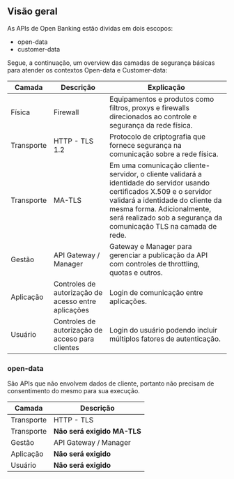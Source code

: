 ## Visão geral

As APIs de Open Banking estão dividas em dois escopos:  

- open-data
- customer-data

Segue, a continuação, um overview das camadas de segurança básicas para atender os contextos Open-data e Customer-data:

|Camada|Descrição|Explicação|
|------|---------|----------|
|Física|Firewall|Equipamentos e produtos como filtros, proxys e firewalls direcionados ao controle e segurança da rede física.|
|Transporte|HTTP - TLS 1.2|Protocolo de criptografia que fornece segurança na comunicação sobre a rede física.|
|Transporte|MA-TLS|Em uma comunicação cliente-servidor, o cliente validará a identidade do servidor usando certificados X.509 e o servidor validará a identidade do cliente da mesma forma. Adicionalmente, será realizado sob a segurança da comunicação TLS na camada de rede.|
|Gestão|API Gateway / Manager|Gateway e Manager para gerenciar a publicação da API com controles de throttling, quotas e outros.|
|Aplicação|Controles de autorização de acesso entre aplicações|Login de comunicação entre aplicações.|
|Usuário|Controles de autorização de acceso para clientes|Login do usuário podendo incluir múltiplos fatores de autenticação.|

### open-data
São APIs que não envolvem dados de cliente, portanto não precisam de consentimento do mesmo para sua execução.

|Camada|Descrição|
|------|---------|
|Transporte|HTTP - TLS|
|Transporte|**Não será exigido MA-TLS**|
|Gestão|API Gateway / Manager|
|Aplicação|**Não será exigido**|
|Usuário|**Não será exigido**|